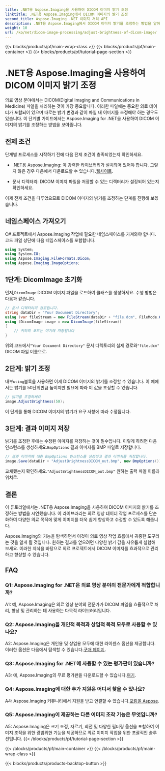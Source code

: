 ```yaml
---
title: .NET용 Aspose.Imaging을 사용하여 DICOM 이미지 밝기 조정
linktitle: .NET용 Aspose.Imaging에서 DICOM 이미지의 밝기 조정
second_title: Aspose.Imaging .NET 이미지 처리 API
description: .NET용 Aspose.Imaging에서 DICOM 이미지 밝기를 조정하는 방법을 알아보세요. 의료 이미지를 쉽게 향상시킬 수 있습니다.
weight: 10
url: /ko/net/dicom-image-processing/adjust-brightness-of-dicom-image/
---
```


{{< blocks/products/pf/main-wrap-class >}}
{{< blocks/products/pf/main-container >}}
{{< blocks/products/pf/tutorial-page-section >}}

# .NET용 Aspose.Imaging을 사용하여 DICOM 이미지 밝기 조정

의료 영상 분야에서는 DICOM(Digital Imaging and Communications in Medicine) 파일을 처리하는 것이 가장 중요합니다. 이러한 파일에는 중요한 의료 데이터가 포함되어 있으며 때로는 밝기 변경과 같이 파일 내 이미지를 조정해야 하는 경우도 있습니다. 이 단계별 가이드에서는 Aspose.Imaging for .NET을 사용하여 DICOM 이미지의 밝기를 조정하는 방법을 보여줍니다.

## 전제 조건

단계별 프로세스를 시작하기 전에 다음 전제 조건이 충족되었는지 확인하세요.

-  .NET용 Aspose.Imaging: 이 강력한 라이브러리가 설치되어 있어야 합니다. 그렇지 않은 경우 다음에서 다운로드할 수 있습니다.[웹사이트](https://releases.aspose.com/imaging/net/).

- 문서 디렉터리: DICOM 이미지 파일을 저장할 수 있는 디렉터리가 설정되어 있는지 확인하세요.

이제 전제 조건을 다루었으므로 DICOM 이미지의 밝기를 조정하는 단계를 진행해 보겠습니다.

## 네임스페이스 가져오기

C# 프로젝트에서 Aspose.Imaging 작업에 필요한 네임스페이스를 가져와야 합니다. 코드 파일 상단에 다음 네임스페이스를 포함합니다.

```csharp
using System;
using System.IO;
using Aspose.Imaging.FileFormats.Dicom;
using Aspose.Imaging.ImageOptions;
```

## 1단계: DicomImage 초기화

 먼저,`DicomImage` DICOM 이미지 파일을 로드하여 클래스를 생성하세요. 수행 방법은 다음과 같습니다.

```csharp
// 문서 디렉터리의 경로입니다.
string dataDir = "Your Document Directory";
using (var fileStream = new FileStream(dataDir + "file.dcm", FileMode.Open, FileAccess.Read))
using (DicomImage image = new DicomImage(fileStream))
{
    // 귀하의 코드는 여기에 저장됩니다
}
```

 위의 코드에서`"Your Document Directory"` 문서 디렉토리의 실제 경로와`"file.dcm"` DICOM 파일 이름으로.

## 2단계: 밝기 조정

 내부`using`블록을 사용하면 이제 DICOM 이미지의 밝기를 조정할 수 있습니다. 이 예에서는 밝기를 50단위만큼 높이지만 필요에 따라 이 값을 조정할 수 있습니다.

```csharp
// 밝기를 조정하세요
image.AdjustBrightness(50);
```

이 단계를 통해 DICOM 이미지의 밝기가 요구 사항에 따라 수정됩니다.

## 3단계: 결과 이미지 저장

 밝기를 조정한 후에는 수정된 이미지를 저장하는 것이 필수입니다. 이렇게 하려면 다음 인스턴스를 생성하세요.`BmpOptions` 결과 이미지를 BMP 파일로 저장합니다.

```csharp
// 결과 이미지에 대한 BmpOptions 인스턴스를 생성하고 결과 이미지를 저장합니다.
image.Save(dataDir + "AdjustBrightnessDICOM_out.bmp", new BmpOptions());
```

 교체했는지 확인하세요.`"AdjustBrightnessDICOM_out.bmp"` 원하는 출력 파일 이름과 위치로.

## 결론

이 튜토리얼에서는 .NET용 Aspose.Imaging을 사용하여 DICOM 이미지의 밝기를 조정하는 방법을 시연했습니다. 이 라이브러리는 의료 영상 데이터 작업 프로세스를 단순화하여 다양한 의료 목적에 맞게 이미지를 더욱 쉽게 향상하고 수정할 수 있도록 해줍니다.

Aspose.Imaging의 기능을 탐색하면서 이것이 의료 영상 작업 흐름에서 귀중한 도구라는 것을 알게 될 것입니다. 원하는 결과를 얻으려면 다양한 밝기 값을 자유롭게 실험해 보세요. 이러한 지식을 바탕으로 의료 프로젝트에서 DICOM 이미지를 효과적으로 관리하고 향상할 수 있습니다.

## FAQ

### Q1: Aspose.Imaging for .NET은 의료 영상 분야의 전문가에게 적합합니까?

A1: 예, Aspose.Imaging은 의료 영상 분야의 전문가가 DICOM 파일을 효율적으로 처리, 향상 및 관리하는 데 사용하는 다목적 라이브러리입니다.

### Q2: Aspose.Imaging을 개인적 목적과 상업적 목적 모두로 사용할 수 있나요?

 A2: Aspose.Imaging은 개인용 및 상업용 모두에 대한 라이센스 옵션을 제공합니다. 이러한 옵션은 다음에서 탐색할 수 있습니다.[구매 페이지](https://purchase.aspose.com/buy).

### Q3: Aspose.Imaging for .NET에 사용할 수 있는 평가판이 있습니까?

 A3: 예, Aspose.Imaging의 무료 평가판을 다운로드할 수 있습니다.[여기](https://releases.aspose.com/).

### Q4: Aspose.Imaging에 대한 추가 지원은 어디서 찾을 수 있나요?

A4: Aspose.Imaging 커뮤니티에서 지원을 받고 연결할 수 있습니다.[포럼을 Aspose](https://forum.aspose.com/).

### Q5: Aspose.Imaging이 제공하는 다른 이미지 조작 기능은 무엇입니까?

A5: Aspose.Imaging은 크기 조정, 자르기, 회전 및 다양한 필터링 옵션을 포함하여 이미지 조작을 위한 광범위한 기능을 제공하므로 의료 이미지 작업을 위한 포괄적인 솔루션입니다.
{{< /blocks/products/pf/tutorial-page-section >}}

{{< /blocks/products/pf/main-container >}}
{{< /blocks/products/pf/main-wrap-class >}}

{{< blocks/products/products-backtop-button >}}
